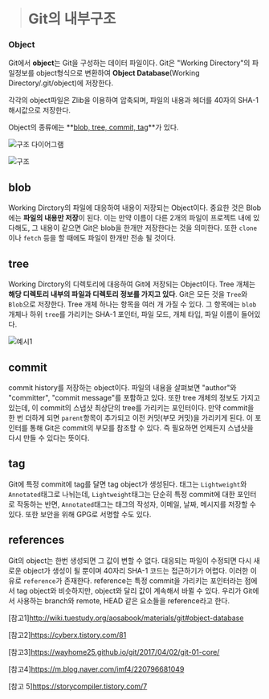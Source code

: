 > #  Git의 내부구조

### Object

Git에서 **object**는 Git을 구성하는 데이터 파일이다. Git은 "Working Directory"의 파일정보를 object형식으로 변환하여 **Object Database**(Working Directory/.git/object)에 저장한다.

각각의 object파일은 Zlib을 이용하여 압축되며, 파일의 내용과 헤더를 40자의 SHA-1 해시값으로 저장한다.

Object의 종류에는 **<u>blob, tree, commit, tag</u>**가 있다.

![구조 다이어그램](http://wiki.tuestudy.org/aosabook/materials/git/git-object-hierarchy.png)

![구조](https://git-scm.com/book/en/v2/images/commit-and-tree.png)



## blob

Working Dirctory의 파일에 대응하여 내용이 저장되는 Object이다. 중요한 것은 Blob에는 **파일의 내용만 저장**이 된다. 이는 만약 이름이 다른 2개의 파일이 프로젝트 내에 있다해도, 그 내용이 같으면 Git은 blob을 한개만 저장한다는 것을 의미한다. 또한 `clone`이나 `fetch` 등을 할 때에도 파일이 한개만 전송 될 것이다.



## tree

Working Dirctory의 디렉토리에 대응하여 Git에 저장되는 Object이다. Tree 개체는 **해당 디렉토리 내부의 파일과 디렉토리 정보를 가지고 있다**. Git은 모든 것을 `Tree`와 `Blob`으로 저장한다. Tree 개체 하나는 항목을 여러 개 가질 수 있다. 그 항목에는 `blob`개체나 하위 `tree`를 가리키는 SHA-1 포인터, 파일 모드, 개체 타입, 파일 이름이 들어있다.

![예시1](https://git-scm.com/book/en/v2/images/data-model-1.png)



## commit

commit history를 저장하는 object이다. 파일의 내용을 살펴보면 "author"와 "committer", "commit message"를 포함하고 있다. 또한 tree 개체의 정보도 가지고 있는데, 이 commit의 스냅샷 최상단의 tree를 가리키는 포인터이다. 만약 commit을 한 번 더하게 되면 `parent`항목이 추가되고 이전 커밋(부모 커밋)을 가리키게 된다. 이 포인터를 통해 Git은 commit의 부모를 참조할 수 있다. 즉 필요하면 언제든지 스냅샷을 다시 만들 수 있다는 뜻이다.



## tag

Git에 특정 commit에 tag를 달면 tag object가 생성된다. 태그는 `Lightweight`와 `Annotated`태그로 나뉘는데, `Lightweight`태그는 단순히 특정 commit에 대한 포인터로 작동하는 반면, `Annotated`태그는 태그의 작성자, 이메일, 날짜, 메시지를 저장할 수 있다. 또한 보안을 위해 GPG로 서명할 수도 있다.



## references

Git의 object는 한번 생성되면 그 값이 변할 수 없다. 대응되는 파일이 수정되면 다시 새로운 object가 생성이 될 뿐이며 40자리 SHA-1 코드는 접근하기가 어렵다. 이러한 이유로  `reference`가 존재한다. reference는 특정 commit을 가리키는 포인터라는 점에서 tag object와 비슷하지만, object와 달리 값이 계속해서 바뀔 수 있다. 우리가 Git에서 사용하는 branch와 remote, HEAD 같은 요소들을 reference라고 한다.





[참고1]<http://wiki.tuestudy.org/aosabook/materials/git#object-database>

[참고2]<https://cyberx.tistory.com/81>

[참고3]<https://wayhome25.github.io/git/2017/04/02/git-01-core/>

[참고4]<https://m.blog.naver.com/imf4/220796681049>

[참고 5]<https://storycompiler.tistory.com/7>